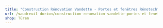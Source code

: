 ```yaml
---
title: "Construction Rénovation Vandette - Portes et fenêtres Rénotech"
url: /vaudreuil-dorion/construction-renovation-vandette-portes-et-fenetres-renotech/
shop: Türen
---
```

